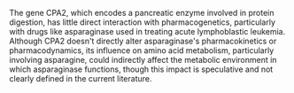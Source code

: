 The gene CPA2, which encodes a pancreatic enzyme involved in protein digestion, has little direct interaction with pharmacogenetics, particularly with drugs like asparaginase used in treating acute lymphoblastic leukemia. Although CPA2 doesn't directly alter asparaginase's pharmacokinetics or pharmacodynamics, its influence on amino acid metabolism, particularly involving asparagine, could indirectly affect the metabolic environment in which asparaginase functions, though this impact is speculative and not clearly defined in the current literature.